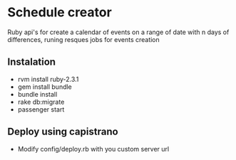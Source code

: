 # Schedule creator
Ruby api's for create a calendar of events on a range of date with n days of differences, 
runing resques jobs for events creation


## Instalation
- rvm install ruby-2.3.1
- gem install bundle 
- bundle install
- rake db:migrate
- passenger start

## Deploy using capistrano

- Modify config/deploy.rb with you custom server url
